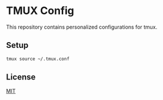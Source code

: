 # TMUX Config

This repository contains personalized configurations for tmux.

## Setup

```sh
tmux source ~/.tmux.conf
```

## License

[MIT](LICENSE)
